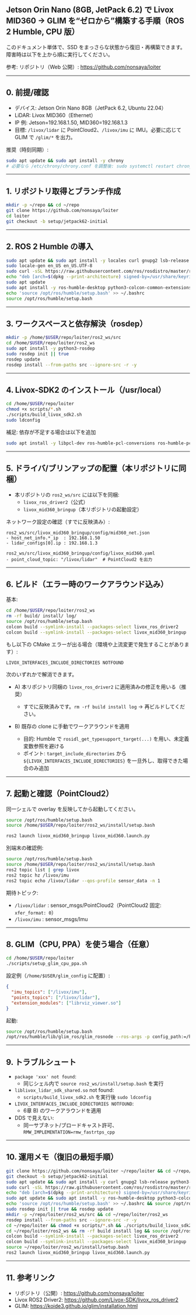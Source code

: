 ## Jetson Orin Nano (8GB, JetPack 6.2) で Livox MID360 → GLIM を“ゼロから”構築する手順（ROS 2 Humble, CPU 版）

このドキュメント単体で、SSD をまっさらな状態から復旧・再構築できます。障害時は以下を上から順に実行してください。

参考: リポジトリ（Web 公開）: https://github.com/nonsaya/loiter

---

## 0. 前提/確認
- デバイス: Jetson Orin Nano 8GB（JetPack 6.2, Ubuntu 22.04）
- LiDAR: Livox MID360（Ethernet）
- IP 例: Jetson=192.168.1.50, MID360=192.168.1.3
- 目標: `/livox/lidar` に PointCloud2、`/livox/imu` に IMU。必要に応じて GLIM で `/glim/*` を出力。

推奨（時刻同期）:
```bash
sudo apt update && sudo apt install -y chrony
# 必要なら /etc/chrony/chrony.conf を調整後: sudo systemctl restart chrony
```

---

## 1. リポジトリ取得とブランチ作成
```bash
mkdir -p ~/repo && cd ~/repo
git clone https://github.com/nonsaya/loiter
cd loiter
git checkout -b setup/jetpack62-initial
```

---

## 2. ROS 2 Humble の導入
```bash
sudo apt update && sudo apt install -y locales curl gnupg2 lsb-release software-properties-common
sudo locale-gen en_US en_US.UTF-8
sudo curl -sSL https://raw.githubusercontent.com/ros/rosdistro/master/ros.key -o /usr/share/keyrings/ros-archive-keyring.gpg
echo "deb [arch=$(dpkg --print-architecture) signed-by=/usr/share/keyrings/ros-archive-keyring.gpg] http://packages.ros.org/ros2/ubuntu $(lsb_release -cs) main" | sudo tee /etc/apt/sources.list.d/ros2.list >/dev/null
sudo apt update
sudo apt install -y ros-humble-desktop python3-colcon-common-extensions
echo 'source /opt/ros/humble/setup.bash' >> ~/.bashrc
source /opt/ros/humble/setup.bash
```

---

## 3. ワークスペースと依存解決（rosdep）
```bash
mkdir -p /home/$USER/repo/loiter/ros2_ws/src
cd /home/$USER/repo/loiter/ros2_ws
sudo apt install -y python3-rosdep
sudo rosdep init || true
rosdep update
rosdep install --from-paths src --ignore-src -r -y
```

---

## 4. Livox-SDK2 のインストール（/usr/local）
```bash
cd /home/$USER/repo/loiter
chmod +x scripts/*.sh
./scripts/build_livox_sdk2.sh
sudo ldconfig
```

補足: 依存が不足する場合は以下を追加
```bash
sudo apt install -y libpcl-dev ros-humble-pcl-conversions ros-humble-pcl-ros libapr1-dev libaprutil1-dev
```

---

## 5. ドライバ/ブリンアップの配置（本リポジトリに同梱）
- 本リポジトリの `ros2_ws/src` には以下を同梱:
  - `livox_ros_driver2`（公式）
  - `livox_mid360_bringup`（本リポジトリの起動設定）

ネットワーク設定の確認（すでに反映済み）:
```text
ros2_ws/src/livox_mid360_bringup/config/mid360_net.json
- host_net_info.*_ip  : 192.168.1.50
- lidar_configs[0].ip : 192.168.1.3

ros2_ws/src/livox_mid360_bringup/config/livox_mid360.yaml
- point_cloud_topic: "/livox/lidar"  # PointCloud2 を出力
```

---

## 6. ビルド（エラー時のワークアラウンド込み）
基本:
```bash
cd /home/$USER/repo/loiter/ros2_ws
rm -rf build/ install/ log/
source /opt/ros/humble/setup.bash
colcon build --symlink-install --packages-select livox_ros_driver2
colcon build --symlink-install --packages-select livox_mid360_bringup
```

もし以下の CMake エラーが出る場合（環境や上流変更で発生することがあります）:
```
LIVOX_INTERFACES_INCLUDE_DIRECTORIES NOTFOUND
```
次のいずれかで解消できます。

- A) 本リポジトリ同梱の `livox_ros_driver2` に適用済みの修正を用いる（推奨）
  - すでに反映済みです。`rm -rf build install log` → 再ビルドしてください。

- B) 既存の clone に手動でワークアラウンドを適用
  - 目的: Humble で `rosidl_get_typesupport_target(...)` を用い、未定義変数参照を避ける
  - ポイント: `target_include_directories` から `${LIVOX_INTERFACES_INCLUDE_DIRECTORIES}` を一旦外し、取得できた場合のみ追加

---

## 7. 起動と確認（PointCloud2）
同一シェルで overlay を反映してから起動してください。
```bash
source /opt/ros/humble/setup.bash
source /home/$USER/repo/loiter/ros2_ws/install/setup.bash

ros2 launch livox_mid360_bringup livox_mid360.launch.py
```

別端末の確認例:
```bash
source /opt/ros/humble/setup.bash
source /home/$USER/repo/loiter/ros2_ws/install/setup.bash
ros2 topic list | grep livox
ros2 topic hz /livox/imu
ros2 topic echo /livox/lidar --qos-profile sensor_data -n 1
```

期待トピック:
- `/livox/lidar` : sensor_msgs/PointCloud2（PointCloud2 固定: `xfer_format: 0`）
- `/livox/imu`   : sensor_msgs/Imu

---

## 8. GLIM（CPU, PPA）を使う場合（任意）
```bash
cd /home/$USER/repo/loiter
./scripts/setup_glim_cpu_ppa.sh
```
設定例（`/home/$USER/glim_config` に配置）:
```json
{
  "imu_topics": ["/livox/imu"],
  "points_topics": ["/livox/lidar"],
  "extension_modules": ["librviz_viewer.so"]
}
```
起動:
```bash
source /opt/ros/humble/setup.bash
/opt/ros/humble/lib/glim_ros/glim_rosnode --ros-args -p config_path:=/home/$USER/glim_config
```

---

## 9. トラブルシュート
- `package 'xxx' not found`:
  - 同じシェル内で `source ros2_ws/install/setup.bash` を実行
- `liblivox_lidar_sdk_shared.so` not found:
  - `scripts/build_livox_sdk2.sh` を実行後 `sudo ldconfig`
- `LIVOX_INTERFACES_INCLUDE_DIRECTORIES NOTFOUND`:
  - 6章 B) のワークアラウンドを適用
- DDS で見えない:
  - 同一サブネット/ブロードキャスト許可、`RMW_IMPLEMENTATION=rmw_fastrtps_cpp`

---

## 10. 運用メモ（復旧の最短手順）
```bash
git clone https://github.com/nonsaya/loiter ~/repo/loiter && cd ~/repo/loiter
git checkout -b setup/jetpack62-initial
sudo apt update && sudo apt install -y curl gnupg2 lsb-release python3-rosdep
sudo curl -sSL https://raw.githubusercontent.com/ros/rosdistro/master/ros.key -o /usr/share/keyrings/ros-archive-keyring.gpg
echo "deb [arch=$(dpkg --print-architecture) signed-by=/usr/share/keyrings/ros-archive-keyring.gpg] http://packages.ros.org/ros2/ubuntu $(lsb_release -cs) main" | sudo tee /etc/apt/sources.list.d/ros2.list >/dev/null
sudo apt update && sudo apt install -y ros-humble-desktop python3-colcon-common-extensions libpcl-dev ros-humble-pcl-conversions ros-humble-pcl-ros libapr1-dev libaprutil1-dev
echo 'source /opt/ros/humble/setup.bash' >> ~/.bashrc && source /opt/ros/humble/setup.bash
sudo rosdep init || true && rosdep update
mkdir -p ~/repo/loiter/ros2_ws/src && cd ~/repo/loiter/ros2_ws
rosdep install --from-paths src --ignore-src -r -y
cd ~/repo/loiter && chmod +x scripts/*.sh && ./scripts/build_livox_sdk2.sh && sudo ldconfig
cd ~/repo/loiter/ros2_ws && rm -rf build install log && source /opt/ros/humble/setup.bash
colcon build --symlink-install --packages-select livox_ros_driver2
colcon build --symlink-install --packages-select livox_mid360_bringup
source ~/repo/loiter/ros2_ws/install/setup.bash
ros2 launch livox_mid360_bringup livox_mid360.launch.py
```

---

## 11. 参考リンク
- リポジトリ（公開）: https://github.com/nonsaya/loiter
- Livox ROS2 Driver2: https://github.com/Livox-SDK/livox_ros_driver2
- GLIM: https://koide3.github.io/glim/installation.html
